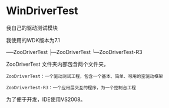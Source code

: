 ﻿# WinDriverTest
我自己的驱动测试模块

我使用的WDK版本为7.1

──ZooDriverTest
    ├─ZooDriverTest
    └─ZooDriverTest-R3

ZooDriverTest 文件夹内部包含两个文件夹，

	ZooDriverTest：一个驱动测试工程，包含一个基本、简单、可用的空驱动框架

	ZooDriverTest-R3：一个应用层交互的程序，为一个控制台工程	


为了便于开发，IDE使用VS2008。